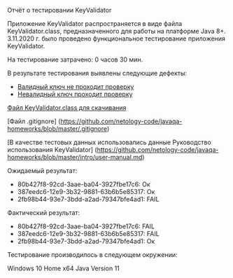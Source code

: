 Отчёт о тестировании KeyValidator

Приложение KeyValidator распространяется в виде файла KeyValidator.class, предназначенного для работы на платформе Java 8+.
3.11.2020 г. было проведено функциональное тестирование приложения KeyValidator.

На тестирование затрачено: 0 часов 30 мин.

В результате тестирования выявлены следующие дефекты:
* [Валидный ключ не проходит проверку](https://github.com/Dima-Melnikov/KeyValidator/issues/1#issue-786812660)
* [Невалидный ключ проходит проверку](https://github.com/Dima-Melnikov/KeyValidator/issues/2#issue-786813062)

[Файл KeyValidator.class для скачивания](https://github.com/netology-code/javaqa-homeworks/blob/master/intro/artifacts/KeyValidator.class)

[Файл .gitignore]  (https://github.com/netology-code/javaqa-homeworks/blob/master/.gitignore)

[В качестве тестовых данных использовались данные Руководство использования KeyValidator]
(https://github.com/netology-code/javaqa-homeworks/blob/master/intro/user-manual.md)

Ожидаемый результат:
* 80b427f8-92cd-3aae-ba04-3927fbe17c6: Ок
* 387eedc6-12e9-3b32-9881-63b6b5e85317: Ок
* 2fb98b44-93e7-3bdd-a2ad-79347bfe4ad1: FAIL

Фактический результат:
* 80b427f8-92cd-3aae-ba04-3927fbe17c6: FAIL
* 387eedc6-12e9-3b32-9881-63b6b5e85317: FAIL
* 2fb98b44-93e7-3bdd-a2ad-79347bfe4ad1: Ок

Тестирование производилось в следующем окружении:

Windows 10 Home x64
Java Version 11
